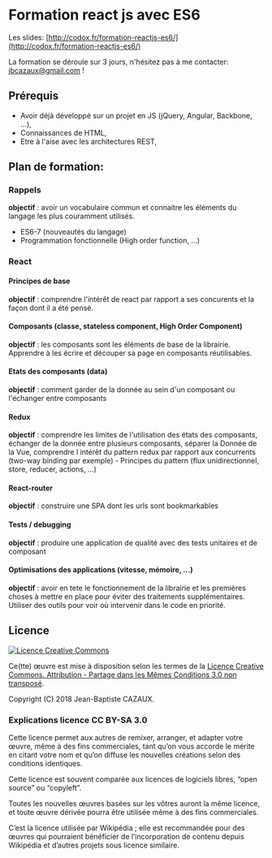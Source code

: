 # Formation react js avec ES6 

Les slides: [http://codox.fr/formation-reactjs-es6/](http://codox.fr/formation-reactjs-es6/)

La formation se déroule sur 3 jours, n'hésitez pas à me contacter: jbcazaux@gmail.com !

## Prérequis 

- Avoir déjà développé sur un projet en JS (jQuery, Angular, Backbone, ...),
- Connaissances de HTML,
- Etre à l'aise avec les architectures REST,

## Plan de formation:

### Rappels 

**objectif** : avoir un vocabulaire commun et connaitre les éléments du langage les plus couramment utilisés. 
-  ES6-7 (nouveautés du langage)
-  Programmation fonctionnelle (High order function, ...)

### React
    
#### Principes de base 

**objectif** : comprendre l'intérêt de react par rapport a ses concurents et la façon dont il a été pensé. 

#### Composants (classe, stateless component, High Order Component) 

**objectif** : les composants sont les éléments de base de la librairie. Apprendre à les écrire et découper sa page en composants réutilisables.  

#### Etats des composants (data)  

**objectif** : comment garder de la donnée au sein d'un composant ou l'échanger entre composants

#### Redux   

**objectif** : comprendre les limites de l'utilisation des états des composants, échanger de la donnée entre plusieurs composants, séparer la Donnée de la Vue, comprendre l intérêt du pattern redux par rapport aux concurrents (two-way binding par exemple)
    -  Principes du pattern (flux unidirectionnel, store, reducer, actions, ...)
#### React-router 
  
**objectif** : construire une SPA dont les urls sont bookmarkables  
  
#### Tests / debugging 

**objectif** : produire une application de qualité avec des tests unitaires et de composant  

#### Optimisations des applications (vitesse, mémoire, ...)

**objectif** : avoir en tete le fonctionnement de la librairie et les premières choses à mettre en place pour éviter des traitements supplémentaires. Utiliser des outils pour voir où intervenir dans le code en priorité.

## Licence

[![Licence Creative Commons](http://i.creativecommons.org/l/by-sa/3.0/88x31.png)](http://creativecommons.org/licenses/by-sa/3.0/deed.fr)

Ce(tte) œuvre est mise à disposition selon les termes de la [Licence Creative Commons. Attribution - Partage dans les Mêmes Conditions 3.0 non transposé](http://creativecommons.org/licenses/by-sa/3.0/deed.fr).

Copyright (C) 2018 Jean-Baptiste CAZAUX.

### Explications licence CC BY-SA 3.0

Cette licence permet aux autres de remixer, arranger, et adapter votre œuvre, même à des fins commerciales, tant qu’on vous accorde le mérite en citant votre nom et qu’on diffuse les nouvelles créations selon des conditions identiques.

Cette licence est souvent comparée aux licences de logiciels libres, “open source” ou “copyleft”.

Toutes les nouvelles œuvres basées sur les vôtres auront la même licence, et toute œuvre dérivée pourra être utilisée même à des fins commerciales.

C’est la licence utilisée par Wikipédia ; elle est recommandée pour des œuvres qui pourraient bénéficier de l’incorporation de contenu depuis Wikipédia et d’autres projets sous licence similaire.
